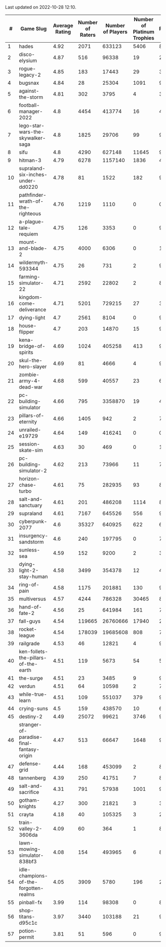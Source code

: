 Last updated on 2022-10-28 12:10.


|#|Game Slug|Average Rating|Number of Raters|Number of Players|Number of Platinum Trophies|Max Rarity (%)|
|---|---|---|---|---|---|---|
|1|hades|4.92|2071|633123|5406|89|
|2|disco-elysium|4.87|516|96338|19|28|
|3|rogue-legacy-2|4.85|183|17443|29|36|
|4|bugsnax|4.84|28|25304|1091|97|
|5|against-the-storm|4.81|302|3795|4|3|
|6|football-manager-2022|4.8|4454|413774|16|48|
|7|lego-star-wars-the-skywalker-saga|4.8|1825|29706|99|98|
|8|sifu|4.8|4290|627148|11645|96|
|9|hitman-3|4.79|6278|1157140|1836|48|
|10|supraland-six-inches-under-dd0220|4.78|81|1522|182|99|
|11|pathfinder-wrath-of-the-righteous|4.76|1219|1110|0|0.1|
|12|a-plague-tale-requiem|4.75|126|3353|0|91|
|13|mount-and-blade-2|4.75|4000|6306|0|19|
|14|wildermyth-593344|4.75|26|731|2|91|
|15|farming-simulator-22|4.71|2592|22802|2|82|
|16|kingdom-come-deliverance|4.71|5201|729215|27|30|
|17|dying-light|4.7|2561|8104|0|96|
|18|house-flipper|4.7|203|14870|15|93|
|19|kena-bridge-of-spirits|4.69|1024|405258|413|94|
|20|skul-the-hero-slayer|4.69|81|4666|4|96|
|21|zombie-army-4-dead-war|4.68|599|40557|23|66|
|22|pc-building-simulator|4.66|795|3358870|19|47|
|23|pillars-of-eternity|4.66|1405|942|2|79|
|24|unrailed-e19729|4.64|149|416241|0|0.1|
|25|session-skate-sim|4.63|30|469|0|13|
|26|pc-building-simulator-2|4.62|213|73966|11|74|
|27|horizon-chase-turbo|4.61|75|282935|93|83|
|28|salt-and-sanctuary|4.61|201|486208|1114|83|
|29|supraland|4.61|7167|645526|556|99|
|30|cyberpunk-2077|4.6|35327|640925|622|61|
|31|insurgency-sandstorm|4.6|240|197795|0|7|
|32|sunless-sea|4.59|152|9200|2|37|
|33|dying-light-2-stay-human|4.58|3499|354378|12|48|
|34|ring-of-pain|4.58|1175|201881|130|97|
|35|multiversus|4.57|4244|786328|30465|80|
|36|hand-of-fate-2|4.56|25|641984|161|72|
|37|fall-guys|4.54|119665|26760666|17940|2|
|38|rocket-league|4.54|178039|19685608|808|75|
|39|railgrade|4.53|46|12821|4|98|
|40|ken-follets-the-pillars-of-the-earth|4.51|119|5673|54|53|
|41|the-surge|4.51|23|3485|9|94|
|42|verdun|4.51|64|10598|2|70|
|43|while-true-learn|4.51|109|551037|379|93|
|44|crying-suns|4.5|159|438570|10|65|
|45|destiny-2|4.49|25072|99621|3746|96|
|46|stranger-of-paradise-final-fantasy-origin|4.47|513|66647|1648|98|
|47|defense-grid|4.44|168|453099|2|80|
|48|tannenberg|4.39|250|41751|7|82|
|49|salt-and-sacrifice|4.31|791|57938|1001|91|
|50|gotham-knights|4.27|300|21821|3|34|
|51|crayta|4.18|40|105325|3|23|
|52|train-valley-2-3606da|4.09|60|364|1|88|
|53|lawn-mowing-simulator-838bf3|4.08|154|493965|6|89|
|54|idle-champions-of-the-forgotten-realms|4.05|3909|5780|196|23|
|55|pinball-fx|3.99|114|98308|0|85|
|56|shop-titans-d95c1c|3.97|3440|103188|21|98|
|57|potion-permit|3.81|51|596|0|97|
